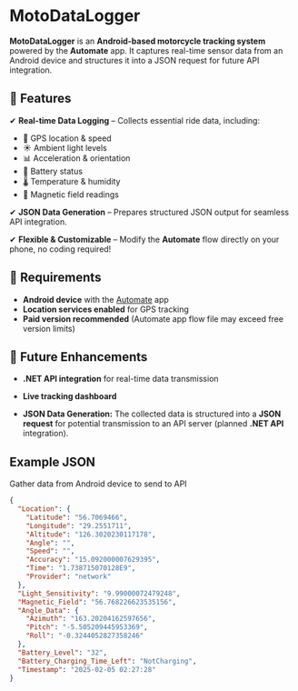 # MotoDataLogger

**MotoDataLogger** is an **Android-based motorcycle tracking system** powered by the **Automate** app. It captures real-time sensor data from an Android device and structures it into a JSON request for future API integration.  

## 📌 Features  

✔ **Real-time Data Logging** – Collects essential ride data, including:  
  - 📍 GPS location & speed  
  - ☀ Ambient light levels  
  - 📊 Acceleration & orientation  
  - 🔋 Battery status  
  - 🌡 Temperature & humidity  
  - 🧲 Magnetic field readings  

✔ **JSON Data Generation** – Prepares structured JSON output for seamless API integration.  

✔ **Flexible & Customizable** – Modify the **Automate** flow directly on your phone, no coding required!  

## 🔧 Requirements  

- **Android device** with the [Automate](https://llamalab.com/automate/) app  
- **Location services enabled** for GPS tracking  
- **Paid version recommended** (Automate app flow file may exceed free version limits)  

## 🚀 Future Enhancements  

- **.NET API integration** for real-time data transmission
- **Live tracking dashboard**

- **JSON Data Generation:**
  The collected data is structured into a **JSON request** for potential transmission to an API server (planned **.NET API** integration).  

## Example JSON

Gather data from Android device to send to API

```json
{
  "Location": {
    "Latitude": "56.7069466",
    "Longitude": "29.2551711",
    "Altitude": "126.3020230117178",
    "Angle": "",
    "Speed": "",
    "Accuracy": "15.092000007629395",
    "Time": "1.738715070128E9",
    "Provider": "network"
  },
  "Light_Sensitivity": "9.99000072479248",
  "Magnetic_Field": "56.768226623535156",
  "Angle_Data": {
    "Azimuth": "163.20204162597656",
    "Pitch": "-5.505209445953369",
    "Roll": "-0.3244052827358246"
  },
  "Battery_Level": "32",
  "Battery_Charging_Time_Left": "NotCharging",
  "Timestamp": "2025-02-05 02:27:28"
}
